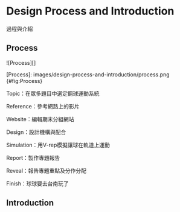 Design Process and Introduction
===

過程與介紹

Process
---

![Process][]

[Process]: images/design-process-and-introduction/process.png {#fig:Process}

Topic：在眾多題目中選定鋼球運動系統

Reference：參考網路上的影片

Website：編輯期末分組網站

Design：設計機構與配合

Simulation：用V-rep模擬讓球在軌道上運動

Report：製作專題報告

Reveal：報告專題重點及分作分配

Finish：球球要去台南玩了

Introduction
---


